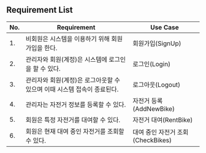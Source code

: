 ## Requirement List

| No. | Requirement                               | Use Case |
| --- |-------------------------------------------| --- |
| 1. | 비회원은 시스템을 이용하기 위해 회원 가입을 한다.              | 회원가입(SignUp) |
| 2. | 관리자와 회원(계정)은 시스템에 로그인을 할 수 있다.            | 로그인(Login) |
| 3. | 관리자와 회원(계정)은 로그아웃할 수 있으며 이때 시스템 접속이 종료된다. | 로그아웃(Logout) |
| 4. | 관리자는 자전거 정보를 등록할 수 있다.                    | 자전거 등록(AddNewBike) |
| 5. | 회원은 특정 자전거를 대여할 수 있다.                     | 자전거 대여(RentBike) |
| 6. | 회원은 현재 대여 중인 자전거를 조회할 수 있다.               | 대여 중인 자전거 조회(CheckBikes) |